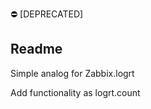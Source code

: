 :no_entry: [DEPRECATED]
## Readme ##

Simple analog for Zabbix.logrt

Add functionality as logrt.count

